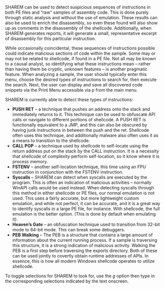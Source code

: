 SHAREM can be used to detect suspicious sequences of instructions in both PE files and “raw” samples of assembly code. This is done purely through static analysis and without the use of emulation. These results can also be used to enrich the disassembly, so even these found will also show up as comments in the disassembly of the shellcode. Additionally, when SHAREM generates reports, it will generate a small, representative excerpt of disassembly for this particular instruction.

While occasionally coincidental, these sequences of instructions possible could indicate malicious sections of code within the sample. Some may or may not be related to shellcode, if found in a PE file. Not all may be known to a causal analyst, so identifying what these instructions mean – rather than having them be cryptic, unknown features – is another pragmatic feature.  When analyzing a sample, the user should typically enter this menu, choose the desired types of instructions to search for, then execute the search. Next, the user can display and save all discovered code snippets via the Print Menu accessible via p from the main menu.

SHAREM is currently able to detect these types of instructions:
- **PUSH RET** – a technique that pushes an address onto the stack and immediately returns to it. This technique can be used to obfuscate API calls or navigate to different portions of shellcode. A PUSH RET is functionally equivalent to a JMP, and this can also be obscured by having junk instructions in between the push and the ret. Shellcode often uses this technique, and additionally malware also often uses it as a means to transition to the shellcode.
- **CALL POP** – a technique used by shellcode to self-locate using the return address put on the stack by the CALL instruction. It is a necessity that shellcode of complexity perform self-location, so it know where it is process memory.
- **FSTENV** – another self-location technique, this time using an FPU instruction in conjunction with the FSTENV instruction.
- **Syscalls** – SHAREM can detect when syscalls are executed by the program. This is often an indication of malicious activities – normally WinAPI calls would be used instead. When detecting syscalls through this method in either shellcode or PE files, our normal emulation is not used. This uses a fairly accurate, but more lightweight custom emulation, and while not perfect, it can be accurate, and it is a great way to identify syscalls in a large PE file, for instance. With shellcode, the full emulation is the better option. (This is done by default when emulating it).
- **Heaven’s Gate** – an obfuscation technique used to transition from 32-bit mode to 64-bit mode. This can break some debuggers.
- **PEB Walking** – The PEB is a structure that contains a large amount of information about the current running process. If a sample is traversing this structure, it is a strong indication of malicious activity. Walking the PEB is a first step before traversing the exports directory. Both of these can be used jointly to covertly obtain runtime addresses of APIs. In essence, this is how all modern Windows shellcode operates to utilize shellcode.

To toggle selections for SHAREM to look for, use the _g_ option then type in the corresponding selections indicated by the text onscreen. 